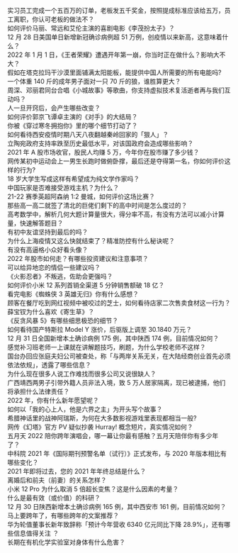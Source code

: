 实习员工完成一个五百万的订单，老板发五千奖金，按照提成标准应该给五万，员工离职，你认可老板的做法不？  
如何评价马丽、常远和艾伦主演的喜剧电影《李茂扮太子》？  
12 月 28 日美国单日新增新冠确诊病例超 51 万例，创疫情以来新高，这意味着什么？  
2022 年 1 月 1 日，《王者荣耀》遭遇开年第一崩，你当时正在做什么？影响大不大？  
假如在塔克拉玛干沙漠里面铺满太阳能板，能提供中国人所需要的所有电能吗?  
一个体重 140 斤的成年男子面对一只 70 斤的狼，谁胜算更大？  
周深、邓丽君同台合唱《小城故事》等歌曲，你支持虚拟技术复活逝者再与我们互动吗？  
人一旦开窍后，会产生哪些改变？  
如何评价郭京飞谭卓主演的《对手》的大结局？  
你被《穿过寒冬拥抱你》里的哪个细节打动了？  
如何看待西安疫情时期八天八夜翻越秦岭回家的「狠人」？  
立陶宛政府支持率跌至历史最低水平，对该国政府会造成哪些影响？  
2021 年 A 股市场收官，股民人均赚 5 万，今年你在股市赚了多少钱？  
网传某初中运动会上一男生长跑时做俯卧撑，最后还是夺得第一名，你如何评价这样的行为?  
18 岁大学生写成这样有希望成为纯文学作家吗？  
中国玩家是否难接受游戏主机？为什么？  
21-22 赛季英超阿森纳 1:2 曼城，如何评价这场比赛？  
那些高一高二就签了清北的巨佬们剩下的高中时间是怎么度过的？  
高考数学中，解析几何大题计算量很大，得分率不高，有没有方法可以减小计算量，快速解答题目？  
有初中友谊坚持到最后的吗？  
为什么上海疫情又这么快就结束了？精准防控有什么秘诀呢？  
有没有高逼格小众好看头像？  
2022 年股市如何走？有哪些投资建议和注意事项？  
可以给异地恋的情侣一些建议吗？  
《火影忍者》不叛逃，佐助会更强吗？  
如何评价小米 12 系列首销全渠道 5 分钟销售额破 18 亿？  
看完电影《蜘蛛侠 3 英雄无归》你有什么感想？  
顾客在餐厅吃到网红视频中被咬过的芝士，如何看待店家二次售卖食材这一行为？  
薛宝钗为什么喜欢《寄生草》？  
《反贪风暴 5》有哪些细思极恐的细节？  
如何看待国产特斯拉 Model Y 涨价，后驱版上调至 30.1840 万元？  
12 月 31 日全国新增本土确诊病例 175 例，其中陕西  174 例，目前情况如何？  
感觉补习班老师一上课就在讲解题技巧，刷题，为什么学校老师不这样？  
国台办回应张庭夫妇公司被查处，称「与两岸关系无关，在大陆经商创业首先必须依法依规」，透露了哪些信息？  
为什么现在很多人说工作难找而很多公司又说很缺人？  
广西靖西两男子引带外籍人员非法入境，致 5 万人居家隔离，现已被逮捕，他们将承担什么法律责任？  
2022 年，你有什么新年愿望呢？  
如何以「我的心上人，他是六界之主」为开头写个故事？  
希腊神话里的战神阿瑞斯，为何在大多数影视游戏里表现都相当一般?  
网传《幻塔》官方 PV 疑似抄袭 Hurray! 概念短片，真实情况如何？  
五月天 2022 陪你跨年演唱会，哪一幕让你最有感触？五月天陪伴你有多少年了？  
中科院 2021 年《国际期刊预警名单（试行）》正式发布，与 2020 年版本相比有哪些变化？  
2021 年即将过去，您的 2021 年年终总结是什么？  
离婚后和前夫（前妻）的关系怎样？  
小米 12 Pro 为什么取消 5 倍超长变焦？这是什么因素的考量？  
什么是最有效（或价值）的科研？  
12 月 30 日陕西新增本土确诊病例 165 例，其中西安市 161 例，目前情况如何？  
马上要跨年了，有哪些跨年的文案推荐？  
华为轮值董事长新年致辞称「预计今年营收 6340 亿元同比下降 28.9%」，还有哪些信息值得关注 ？  
长期在有机化学实验室对身体有什么危害？  
